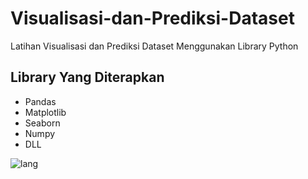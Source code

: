 # Visualisasi-dan-Prediksi-Dataset
Latihan Visualisasi dan Prediksi Dataset Menggunakan Library Python


## Library Yang Diterapkan
- Pandas
- Matplotlib
- Seaborn
- Numpy
- DLL

![lang](https://img.shields.io/badge/lang-python-blue)
